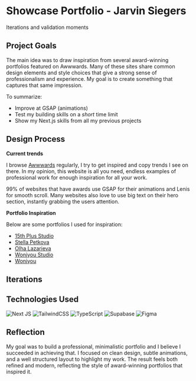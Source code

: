 
# Showcase Portfolio - Jarvin Siegers
Iterations and validation moments

## Project Goals

The main idea was to draw inspiration from several award-winning portfolios featured on Awwwards. Many of these sites share common design elements and style choices that give a strong sense of professionalism and experience. My goal is to create something that captures that same impression.

To summarize:

- Improve at GSAP (animations) 
- Test my building skills on a *short* time limit
- Show my Next.js skills from all my previous projects

## Design Process

**Current trends**

I browse [Awwwards](awwwards.com) regularly, I try to get inspired and copy trends I see on there. In my opinion, this website is all you need, endless examples of professional work for enough inspiration for all your work.

99% of websites that have awards use GSAP for their animations and Lenis for smooth scroll. Many websites also love to use big text on their hero section, instantly grabbing the users attention.

**Portfolio Inspiration**

Below are some portfolios I used for inspiration:

- [15th Plus Studio](https://15th.plus-ex.com/)
- [Stella Petkova](https://www.stellapetkova.com/)
- [Olha Lazarieva](https://www.olhalazarieva.com/)
- [Wonjyou Studio](https://wonjyou.studio/)
- [Wonjyou](https://www.wonjyou.com/)

## Iterations

## Technologies Used

![Next JS](https://img.shields.io/badge/Next-black?style=for-the-badge&logo=next.js&logoColor=white) 
![TailwindCSS](https://img.shields.io/badge/tailwindcss-%2338B2AC.svg?style=for-the-badge&logo=tailwind-css&logoColor=white)
![TypeScript](https://img.shields.io/badge/typescript-%23007ACC.svg?style=for-the-badge&logo=typescript&logoColor=white)
![Supabase](https://img.shields.io/badge/Supabase-3ECF8E?style=for-the-badge&logo=supabase&logoColor=white)
![Figma](https://img.shields.io/badge/figma-%23F24E1E.svg?style=for-the-badge&logo=figma&logoColor=white)

## Reflection

My goal was to build a professional, minimalistic portfolio and I believe I succeeded in achieving that. I focused on clean design, subtle animations, and a well structured layout to highlight my work. The result feels both refined and modern, reflecting the style of award-winning portfolios that inspired it.
